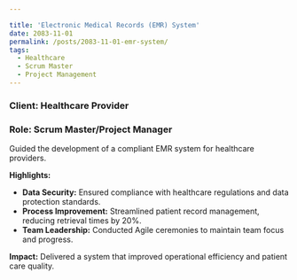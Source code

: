 ```yaml
---

title: 'Electronic Medical Records (EMR) System'
date: 2083-11-01
permalink: /posts/2083-11-01-emr-system/
tags:
  - Healthcare
  - Scrum Master
  - Project Management
---
```

### Client: Healthcare Provider
### Role: Scrum Master/Project Manager

Guided the development of a compliant EMR system for healthcare providers.

**Highlights:**
- **Data Security:** Ensured compliance with healthcare regulations and data protection standards.
- **Process Improvement:** Streamlined patient record management, reducing retrieval times by 20%.
- **Team Leadership:** Conducted Agile ceremonies to maintain team focus and progress.

**Impact:**
Delivered a system that improved operational efficiency and patient care quality.
